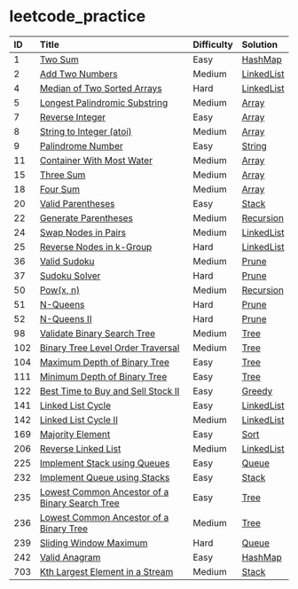 # leetcode_practice

| ID | Title | Difficulty | Solution
| :------------ | :------------ | :------------ | :------------ |
| 1 | [Two Sum](https://leetcode.com/problems/two-sum/) | Easy | [HashMap](hashMap/1.py)|
| 2 | [Add Two Numbers](https://leetcode.com/problems/add-two-numbers/) | Medium | [LinkedList](linkedList/2.py)|
| 4 | [Median of Two Sorted Arrays](https://leetcode.com/problems/add-two-numbers/) | Hard | [LinkedList](sort/4.py)|
| 5 | [Longest Palindromic Substring](https://leetcode.com/problems/longest-palindromic-substring/) | Medium | [Array](array/5.py)|
| 7 | [Reverse Integer](https://leetcode.com/problems/reverse-integer/) | Easy | [Array](array/7.py)|
| 8 | [String to Integer (atoi)](https://leetcode.com/problems/string-to-integer-atoi/) | Medium | [Array](array/8.py)|
| 9 | [Palindrome Number](https://leetcode.com/problems/palindrome-number/) | Easy | [String](string/8.py)|
| 11 | [Container With Most Water](https://leetcode.com/problems/container-with-most-water/submissions//) | Medium | [Array](array/11.py)|
| 15 | [Three Sum](https://leetcode.com/problems/3sum/) | Medium | [Array](array/15.py)|
| 18 | [Four Sum](https://leetcode.com/problems/4sum/submissions/) | Medium | [Array](array/18.py)|
| 20 | [Valid Parentheses](https://leetcode.com/problems/valid-parentheses/) | Easy | [Stack](stack/20.py)|
| 22 | [Generate Parentheses](https://leetcode.com/problems/generate-parentheses/) | Medium | [Recursion](recursion/22.py)|
| 24 | [Swap Nodes in Pairs](https://leetcode.com/problems/swap-nodes-in-pairs/) | Medium | [LinkedList](linkedList/24.py)|
| 25 | [Reverse Nodes in k-Group](https://leetcode.com/problems/reverse-nodes-in-k-group/) | Hard | [LinkedList](linkedList/25.py)|
| 36 | [Valid Sudoku](https://leetcode.com/problems/valid-sudoku/submissions/) | Medium | [Prune](prune/36.py)|
| 37 | [Sudoku Solver](https://leetcode.com/problems/sudoku-solver/) | Hard | [Prune](prune/37.py)|
| 50 | [Pow(x, n)](https://leetcode.com/problems/powx-n/) | Medium | [Recursion](recursion/50.py)|
| 51 | [N-Queens](https://leetcode.com/problems/n-queens/) | Hard | [Prune](prune/51.py)|
| 52 | [N-Queens II](https://leetcode.com/problems/n-queens-ii/) | Hard | [Prune](prune/52.py)|
| 98 | [Validate Binary Search Tree](https://leetcode.com/problems/validate-binary-search-tree/) | Medium | [Tree](tree/98.py)|
| 102 | [Binary Tree Level Order Traversal](https://leetcode.com/problems/binary-tree-level-order-traversal/) | Medium | [Tree](tree/102.py)|
| 104 | [Maximum Depth of Binary Tree](https://leetcode.com/problems/maximum-depth-of-binary-tree/) | Easy | [Tree](tree/104.py)|
| 111 | [Minimum Depth of Binary Tree](https://leetcode.com/problems/minimum-depth-of-binary-tree/) | Easy | [Tree](tree/111.py)|
| 122 | [Best Time to Buy and Sell Stock II](https://leetcode.com/problems/best-time-to-buy-and-sell-stock-ii/) | Easy | [Greedy](greedy/122.py)|
| 141 | [Linked List Cycle](https://leetcode.com/problems/linked-list-cycle/) | Easy | [LinkedList](linkedList/141.py)|
| 142 | [Linked List Cycle II](https://leetcode.com/problems/linked-list-cycle-ii/) | Medium | [LinkedList](linkedList/142.py)|
| 169 | [Majority Element](https://leetcode.com/problems/majority-element/) | Easy | [Sort](sort/169.py)|
| 206 | [Reverse Linked List](https://leetcode.com/problems/reverse-linked-list/) | Medium | [LinkedList](linkedList/206.py)|
| 225 | [Implement Stack using Queues](https://leetcode.com/problems/implement-stack-using-queues/) | Easy | [Queue](queue/225.py)|
| 232 | [Implement Queue using Stacks](https://leetcode.com/problems/implement-queue-using-stacks/) | Easy | [Stack](stack/232.py)|
| 235 | [Lowest Common Ancestor of a Binary Search Tree](https://leetcode.com/problems/lowest-common-ancestor-of-a-binary-search-tree/) | Easy | [Tree](tree/235.py)|
| 236 | [Lowest Common Ancestor of a Binary Tree](https://leetcode.com/problems/lowest-common-ancestor-of-a-binary-tree/) | Medium | [Tree](tree/236.py)|
| 239 | [Sliding Window Maximum](https://leetcode.com/problems/sliding-window-maximum/submissions/) | Hard | [Queue](queue/239.py)|
| 242 | [Valid Anagram](https://leetcode.com/problems/valid-anagram/) | Easy | [HashMap](hashMap/242.py)|
| 703 | [Kth Largest Element in a Stream](https://leetcode.com/problems/kth-largest-element-in-a-stream/) | Medium | [Stack](stack/232.py)|

